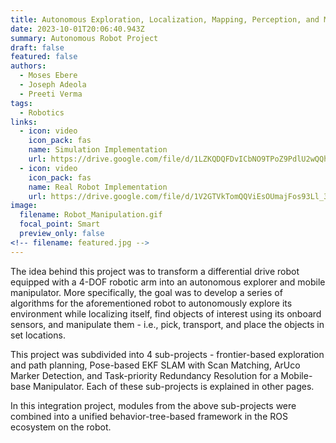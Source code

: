 ```yaml
---
title: Autonomous Exploration, Localization, Mapping, Perception, and Manipulation
date: 2023-10-01T20:06:40.943Z
summary: A﻿utonomous Robot Project
draft: false
featured: false
authors:
  - Moses Ebere
  - Joseph Adeola
  - Preeti Verma
tags:
  - Robotics
links:
  - icon: video
    icon_pack: fas
    name: Simulation Implementation
    url: https://drive.google.com/file/d/1LZKQDQFDvICbNO9TPoZ9PdlU2wQQhSYe/view?usp=sharing
  - icon: video
    icon_pack: fas
    name: Real Robot Implementation 
    url: https://drive.google.com/file/d/1V2GTVkTomQQViEsOUmajFos93Ll_3ju4/view?usp=sharing
image:
  filename: Robot_Manipulation.gif
  focal_point: Smart
  preview_only: false
<!-- filename: featured.jpg -->
---
```

T﻿he idea behind this project was to transform a differential drive robot equipped with a 4-DOF robotic arm into an autonomous explorer and mobile manipulator.  More specifically, the goal was to develop a series of algorithms for the aforementioned robot to autonomously explore its environment while localizing itself, find objects of interest using its onboard sensors, and manipulate them - i.e., pick, transport, and place the objects in set locations. 

T﻿his project was subdivided into 4 sub-projects - frontier-based exploration and path planning, Pose-based EKF SLAM with Scan Matching, ArUco Marker Detection, and Task-priority Redundancy Resolution for a Mobile-base Manipulator. Each of these sub-projects is explained in other pages. 

I﻿n this integration project, modules from the above sub-projects were combined into a unified behavior-tree-based framework in the ROS ecosystem on the robot.
